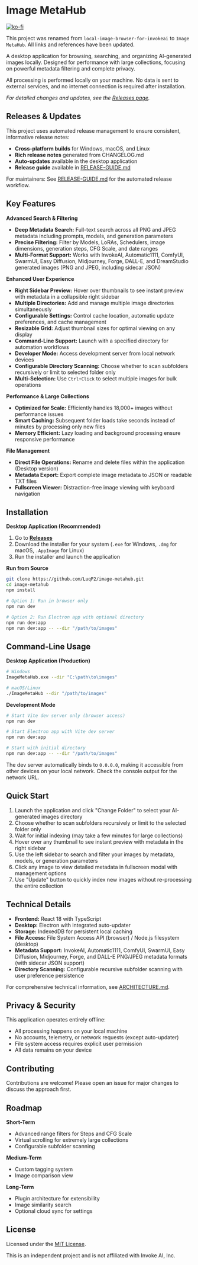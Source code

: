 # Image MetaHub

[![ko-fi](https://ko-fi.com/img/githubbutton_sm.svg)](https://ko-fi.com/lucaspierri)

This project was renamed from `local-image-browser-for-invokeai` to `Image MetaHub`. All links and references have been updated.

A desktop application for browsing, searching, and organizing AI-generated images locally. Designed for performance with large collections, focusing on powerful metadata filtering and complete privacy.

All processing is performed locally on your machine. No data is sent to external services, and no internet connection is required after installation.

*For detailed changes and updates, see the [Releases page](https://github.com/LuqP2/image-metahub/releases).*


## Releases & Updates

This project uses automated release management to ensure consistent, informative release notes:

- **Cross-platform builds** for Windows, macOS, and Linux
- **Rich release notes** generated from CHANGELOG.md
- **Auto-updates** available in the desktop application
- **Release guide** available in [RELEASE-GUIDE.md](RELEASE-GUIDE.md)

For maintainers: See [RELEASE-GUIDE.md](RELEASE-GUIDE.md) for the automated release workflow.

## Key Features

**Advanced Search & Filtering**
- **Deep Metadata Search:** Full-text search across all PNG and JPEG metadata including prompts, models, and generation parameters
- **Precise Filtering:** Filter by Models, LoRAs, Schedulers, image dimensions, generation steps, CFG Scale, and date ranges
- **Multi-Format Support:** Works with InvokeAI, Automatic1111, ComfyUI, SwarmUI, Easy Diffusion, Midjourney, Forge, DALL-E, and DreamStudio generated images (PNG and JPEG, including sidecar JSON)

**Enhanced User Experience**
- **Right Sidebar Preview:** Hover over thumbnails to see instant preview with metadata in a collapsible right sidebar
- **Multiple Directories:** Add and manage multiple image directories simultaneously
- **Configurable Settings:** Control cache location, automatic update preferences, and cache management
- **Resizable Grid:** Adjust thumbnail sizes for optimal viewing on any display
- **Command-Line Support:** Launch with a specified directory for automation workflows
- **Developer Mode:** Access development server from local network devices
- **Configurable Directory Scanning:** Choose whether to scan subfolders recursively or limit to selected folder only
- **Multi-Selection:** Use `Ctrl+Click` to select multiple images for bulk operations

**Performance & Large Collections**
- **Optimized for Scale:** Efficiently handles 18,000+ images without performance issues
- **Smart Caching:** Subsequent folder loads take seconds instead of minutes by processing only new files
- **Memory Efficient:** Lazy loading and background processing ensure responsive performance

**File Management**
- **Direct File Operations:** Rename and delete files within the application (Desktop version)
- **Metadata Export:** Export complete image metadata to JSON or readable TXT files
- **Fullscreen Viewer:** Distraction-free image viewing with keyboard navigation

## Installation

**Desktop Application (Recommended)**
1. Go to [**Releases**](https://github.com/LuqP2/image-metahub/releases)
2. Download the installer for your system (`.exe` for Windows, `.dmg` for macOS, `.AppImage` for Linux)
3. Run the installer and launch the application

**Run from Source**
```bash
git clone https://github.com/LuqP2/image-metahub.git
cd image-metahub
npm install

# Option 1: Run in browser only
npm run dev

# Option 2: Run Electron app with optional directory
npm run dev:app
npm run dev:app -- --dir "/path/to/images"
```

## Command-Line Usage

**Desktop Application (Production)**
```bash
# Windows
ImageMetaHub.exe --dir "C:\path\to\images"

# macOS/Linux
./ImageMetaHub --dir "/path/to/images"
```

**Development Mode**
```bash
# Start Vite dev server only (browser access)
npm run dev

# Start Electron app with Vite dev server
npm run dev:app

# Start with initial directory
npm run dev:app -- --dir "/path/to/images"
```

The dev server automatically binds to `0.0.0.0`, making it accessible from other devices on your local network. Check the console output for the network URL.

## Quick Start
1. Launch the application and click "Change Folder" to select your AI-generated images directory
2. Choose whether to scan subfolders recursively or limit to the selected folder only
3. Wait for initial indexing (may take a few minutes for large collections)
4. Hover over any thumbnail to see instant preview with metadata in the right sidebar
5. Use the left sidebar to search and filter your images by metadata, models, or generation parameters
6. Click any image to view detailed metadata in fullscreen modal with management options
7. Use "Update" button to quickly index new images without re-processing the entire collection

## Technical Details

- **Frontend:** React 18 with TypeScript
- **Desktop:** Electron with integrated auto-updater
- **Storage:** IndexedDB for persistent local caching
- **File Access:** File System Access API (browser) / Node.js filesystem (desktop)
- **Metadata Support:** InvokeAI, Automatic1111, ComfyUI, SwarmUI, Easy Diffusion, Midjourney, Forge, and DALL-E PNG/JPEG metadata formats (with sidecar JSON support)
- **Directory Scanning:** Configurable recursive subfolder scanning with user preference persistence

For comprehensive technical information, see [ARCHITECTURE.md](./ARCHITECTURE.md).

## Privacy & Security

This application operates entirely offline:
- All processing happens on your local machine
- No accounts, telemetry, or network requests (except auto-updater)
- File system access requires explicit user permission
- All data remains on your device

## Contributing

Contributions are welcome! Please open an issue for major changes to discuss the approach first.

## Roadmap

**Short-Term**
- Advanced range filters for Steps and CFG Scale
- Virtual scrolling for extremely large collections
- Configurable subfolder scanning

**Medium-Term**
- Custom tagging system
- Image comparison view

**Long-Term**
- Plugin architecture for extensibility
- Image similarity search
- Optional cloud sync for settings

## License

Licensed under the [MIT License](LICENSE).

This is an independent project and is not affiliated with Invoke AI, Inc.